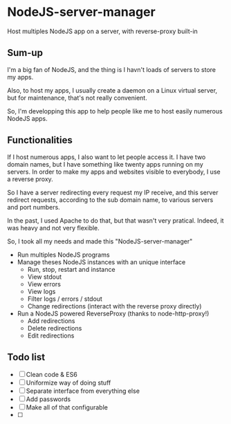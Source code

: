 # NodeJS-server-manager
Host multiples NodeJS app on a server, with reverse-proxy built-in
## Sum-up
I'm a big fan of NodeJS, and the thing is I havn't loads of servers to store my apps.

Also, to host my apps, I usually create a daemon on a Linux virtual server, but for maintenance, that's not really convenient.

So, I'm developping this app to help people like me to host easily numerous NodeJS apps.

## Functionalities
If I host numerous apps, I also want to let people access it. I have two domain names, but I have something like twenty apps running on my servers. In order to make my apps and websites visible to everybody, I use a reverse proxy.

So I have a server redirecting every request my IP receive, and this server redirect requests, according to the sub domain name, to various servers and port numbers.

In the past, I used Apache to do that, but that wasn't very pratical. Indeed, it was heavy and not very flexible.

So, I took all my needs and made this "NodeJS-server-manager"

- Run multiples NodeJS programs
- Manage theses NodeJS instances with an unique interface
  - Run, stop, restart and instance
  - View stdout
  - View errors
  - View logs
  - Filter logs / errors / stdout
  - Change redirections (interact with the reverse proxy directly)
- Run a NodeJS powered ReverseProxy (thanks to node-http-proxy!)
  - Add redirections
  - Delete redirections
  - Edit redirections


## Todo list
- [ ] Clean code & ES6
- [ ] Uniformize way of doing stuff
- [ ] Separate interface from everything else
- [ ] Add passwords
- [ ] Make all of that configurable
- [ ] 
